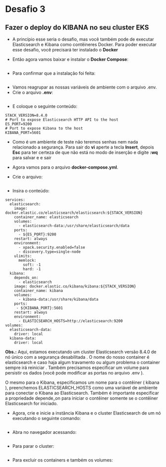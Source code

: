 # Desafio 3
## Fazer o deploy do KIBANA no seu cluster EKS

- A princípio esse seria o desafio, mas você também pode de executar Elasticsearch e Kibana como contêineres Docker.
Para poder executar esse desafio, você precisará ter instalado o **Docker**

- Então agora vamos baixar e instalar o **Docker Compose**:
```sudo curl -L "https://github.com/docker/compose/releases/download/1.23.2/docker-compose-$(uname -s)-$(uname -m)" -o /usr/bin/docker-compose && sudo chmod +x /usr/bin/docker-compose
```


- Para confirmar que a instalação foi feita:
```docker-compose –version
```

- Vamos reagrupar as nossas variáveis de ambiente com o arquivo .env.
- Crie o arquivo **.env**:
```vi .env
```

- E coloque o seguinte conteúdo:
```# Version of Elastic products
STACK_VERSION=8.4.0
# Port to expose Elasticsearch HTTP API to the host
ES_PORT=9200
# Port to expose Kibana to the host
KIBANA_PORT=5601
```

- Como é um ambiente de teste não teremos senhas nem nada relacionado a segurança.
Para sair do **vi** aperte a tecla **Insert**, depois **Esc** para ter certeza de que não está no modo de inserção e digite **:wq** para salvar e e sair
 
- Agora vamos para o arquivo **docker-compose.yml**.
- Crie o arquivo:
```vi docker-compose.yml
```

- Insira o conteúdo:
```version: '3.8'
services:
  elasticsearch:
    image: docker.elastic.co/elasticsearch/elasticsearch:${STACK_VERSION}
    container_name: elasticsearch
    volumes:
      - elasticsearch-data:/usr/share/elasticsearch/data
    ports:
      - ${ES_PORT}:9200
    restart: always
    environment:
      - xpack.security.enabled=false
      - discovery.type=single-node
    ulimits:
      memlock:
        soft: -1
        hard: -1
  kibana:
    depends_on:
      - elasticsearch
    image: docker.elastic.co/kibana/kibana:${STACK_VERSION}
    container_name: kibana
    volumes:
      - kibana-data:/usr/share/kibana/data
    ports:
     - ${KIBANA_PORT}:5601
    restart: always
    environment:
      - ELASTICSEARCH_HOSTS=http://elasticsearch:9200
volumes:
  elasticsearch-data:
    driver: local
  kibana-data:
    driver: local
```


**Obs.:** Aqui, estamos executando um cluster Elasticsearch versão 8.4.0 de nó único com a segurança desabilitada . O nome do nosso container é elasticsearch e caso haja algum travamento ou algum problema o container sempre irá reiniciar . Também precisamos especificar um volume para persistir os dados (você pode modificar as portas no arquivo .env ).

O mesmo para o Kibana, especificamos um nome para o contêiner ( kibana ), preenchemos ELASTICSEARCH_HOSTS como uma variável de ambiente para conectar o Kibana ao Elasticsearch. Também é importante especificar a propriedade depende_on para iniciar o contêiner somente se o contêiner Elasticsearch for iniciado.


- Agora, crie e inicie a instância Kibana e o cluster Elasticsearch de um nó executando o seguinte comando:
```docker-compose up -d
```


- Abra no navegador acessando:
```o_seu_ip:5601
```


- Para parar o cluster:
```docker-compose down
```


- Para excluir os containers e também os volumes:
```docker-compose down -v
```
